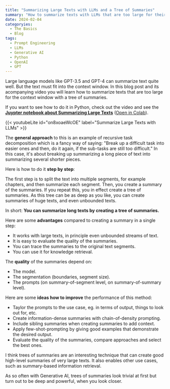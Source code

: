 ```yaml
---
title: "Summarizing Large Texts with LLMs and a Tree of Summaries"
summary: "How to summarize texts with LLMs that are too large for their context window."
date: 2024-02-04
categoryies: 
  - The Basics
  - Blog
tags:
  - Prompt Engineering
  - LLMs
  - Generative AI
  - Python
  - OpenAI
  - GPT
---
```


Large language models like GPT-3.5 and GPT-4 can summarize text quite well. But the text must fit into the context window. In this blog post and its acompanying video you will learn how to summarize texts that are too large for the context window with a tree of summaries.

If you want to see how to do it in Python, check out the video and see the **[Juypter notebook about Summarizing Large Texts](https://github.com/mitja/mitja.github.io/blob/main/content/posts/tree-of-summaries/summarize-large-texts.ipynb)** ([Open in Colab](https://colab.research.google.com/github/mitja/mitja.github.io/blob/main/content/posts/tree-of-summaries/summarize-large-texts.ipynb)).

{{< youtubeLite id="on8xoaeWcOE" label="Summarize Large Texts with LLMs" >}}

The **general approach** to this is an example of recursive task decomposition which is a fancy way of saying: "Break up a difficult task into easier ones and then, do it again, if the sub-tasks are still too difficult." In this case, it's about breaking up summarizing a long piece of text into summarizing several shorter pieces.

Here is how to do it **step by step**:

The first step is to split the text into multiple segments, for example chapters, and then summarize each segment. Then, you create a summary of the summaries. If you repeat this, you in effect create a tree of summaries. As this tree can be as deep as you like, you can create summaries of huge texts, and even unbounded texts.

In short: **You can summarize long texts by creating a tree of summaries.**

Here are some **advantages** compared to creating a summary in a single step:

- It works with large texts, in principle even unbounded streams of text.
- It is easy to evaluate the quality of the summaries.
- You can trace the summaries to the original text segments.
- You can use it for knowledge retrieval.

The **quality** of the summaries depend on:

- The model.
- The segmentation (boundaries, segment size).
- The prompts (on summary-of-segment level, on summary-of-summary level).

Here are some **ideas how to improve** the performance of this method:

- Taylor the prompts to the use case, eg. in terms of output, things to look out for, etc.
- Create information-dense summaries with chain-of-density prompting.
- Include sibling summaries when creating summaries to add context.
- Apply few-shot-prompting by giving good examples that demonstrate the desired output.
- Evaluate the quality of the summaries, compare approaches and select the best ones.

I think trees of summaries are an interesting technique that can create good high-level summaries of very large texts. It also enables other use cases, such as summary-based information retrieval.

As so often with Generative AI, trees of summaries look trivial at first but turn out to be deep and powerful, when you look closer.
